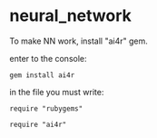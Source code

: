 # neural_network

To make NN work, install "ai4r" gem.

enter to the console: 
```
gem install ai4r
```

in the file you must write:
```
require "rubygems"

require "ai4r"
```
